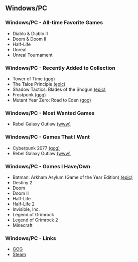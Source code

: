 ## Windows/PC

### Windows/PC - All-time Favorite Games

- Diablo & Diablo II
- Doom & Doom II
- Half-Life
- Unreal
- Unreal Tournament

### Windows/PC - Recently Added to Collection

- Tower of Time [(gog)](https://www.gog.com/game/tower_of_time)
- The Talos Principle [(epic)](https://www.epicgames.com/store/en-US/product/the-talos-principle/home)
- Shadow Tactics: Blades of the Shogun [(epic)](https://www.epicgames.com/store/en-US/product/shadow-tactics/home)
- Frostpunk [(gog)](https://www.gog.com/game/frostpunk)
- Mutant Year Zero: Road to Eden [(gog)](https://www.gog.com/game/mutant_year_zero_road_to_eden)

### Windows/PC - Most Wanted Games

- Rebel Galaxy Outlaw [(www)](https://rebel-galaxy.com/)

### Windows/PC - Games That I Want

- Cyberpunk 2077 [(gog)](https://www.gog.com/game/cyberpunk_2077)
- Rebel Galaxy Outlaw [(www)](https://rebel-galaxy.com/)

### Windows/PC - Games I Have/Own

- Batman: Arkham Asylum (Game of the Year Edition) [(epic)](https://www.epicgames.com/store/en-US/product/batman-arkham-asylum/home)
- Destiny 2
- Doom
- Doom II
- Half-Life
- Half-Life 2
- Invisible, Inc.
- Legend of Grimrock
- Legend of Grimrock 2
- Minecraft

### Windows/PC - Links

- [GOG](https://www.gog.com/)
- [Steam](https://store.steampowered.com/)

